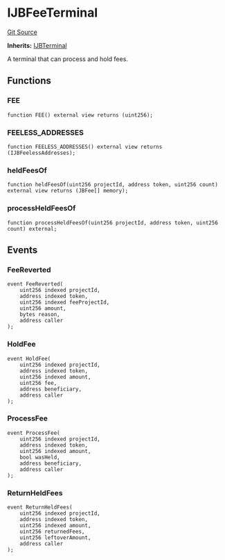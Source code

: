 # IJBFeeTerminal
[Git Source](https://github.com/Bananapus/nana-core/blob/2998dca2fbd2658e2c8791d6dc8348147d69e28e/src/interfaces/IJBFeeTerminal.sol)

**Inherits:**
[IJBTerminal](/docs/v4/api/core/interfaces/IJBTerminal.sol/interface.IJBTerminal.md)

A terminal that can process and hold fees.


## Functions
### FEE


```solidity
function FEE() external view returns (uint256);
```

### FEELESS_ADDRESSES


```solidity
function FEELESS_ADDRESSES() external view returns (IJBFeelessAddresses);
```

### heldFeesOf


```solidity
function heldFeesOf(uint256 projectId, address token, uint256 count) external view returns (JBFee[] memory);
```

### processHeldFeesOf


```solidity
function processHeldFeesOf(uint256 projectId, address token, uint256 count) external;
```

## Events
### FeeReverted

```solidity
event FeeReverted(
    uint256 indexed projectId,
    address indexed token,
    uint256 indexed feeProjectId,
    uint256 amount,
    bytes reason,
    address caller
);
```

### HoldFee

```solidity
event HoldFee(
    uint256 indexed projectId,
    address indexed token,
    uint256 indexed amount,
    uint256 fee,
    address beneficiary,
    address caller
);
```

### ProcessFee

```solidity
event ProcessFee(
    uint256 indexed projectId,
    address indexed token,
    uint256 indexed amount,
    bool wasHeld,
    address beneficiary,
    address caller
);
```

### ReturnHeldFees

```solidity
event ReturnHeldFees(
    uint256 indexed projectId,
    address indexed token,
    uint256 indexed amount,
    uint256 returnedFees,
    uint256 leftoverAmount,
    address caller
);
```

